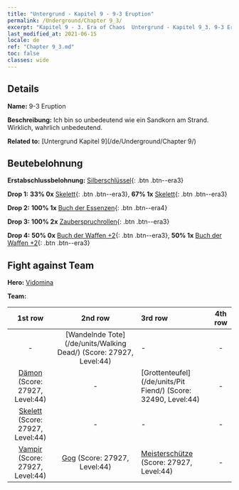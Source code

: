 ```yaml
---
title: "Untergrund - Kapitel 9 - 9-3 Eruption"
permalink: /Underground/Chapter 9_3/
excerpt: "Kapitel 9 - 3. Era of Chaos  Untergrund - Kapitel 9_3. 9-3 Eruption"
last_modified_at: 2021-06-15
locale: de
ref: "Chapter 9_3.md"
toc: false
classes: wide
---
```


## Details

 **Name:** 9-3 Eruption

 **Beschreibung:** Ich bin so unbedeutend wie ein Sandkorn am Strand. Wirklich, wahrlich unbedeutend.

 **Related to:** [Untergrund Kapitel 9](/de/Underground/Chapter 9/)

## Beutebelohnung

 **Erstabschlussbelohnung:** [Silberschlüssel](/ItemsDE/con_693/){: .btn .btn--era3}

 **Drop 1:** **33% 0x** [Skelett](/ItemsDE/unt_208/){: .btn .btn--era3}, **67% 1x** [Skelett](/ItemsDE/unt_208/){: .btn .btn--era3}

 **Drop 2:** **100% 1x** [Buch der Essenzen](/ItemsDE/mat_39/){: .btn .btn--era4}

 **Drop 3:** **100% 2x** [Zauberspruchrollen](/ItemsDE/con_694/){: .btn .btn--era3}

 **Drop 4:** **50% 0x** [Buch der Waffen +2](/ItemsDE/mat_32/){: .btn .btn--era3}, **50% 1x** [Buch der Waffen +2](/ItemsDE/mat_32/){: .btn .btn--era3}


## Fight against Team
 **Hero:** [Vidomina](/de/heroes/Vidomina/)

 **Team:**


  | 1st row | 2nd row | 3rd row | 4th row |
  |:----:|:----:|:----|:----:|
  | - | [Wandelnde Tote](/de/units/Walking Dead/) (Score: 27927, Level:44)  | - | - |
  | [Dämon](/de/units/Demon/) (Score: 27927, Level:44)  | - | [Grottenteufel](/de/units/Pit Fiend/) (Score: 32490, Level:44)  | - |
  | [Skelett](/de/units/Skeleton/) (Score: 27927, Level:44)  | - | - | - |
  | [Vampir](/de/units/Vampire/) (Score: 27927, Level:44)  | [Gog](/de/units/Gog/) (Score: 27927, Level:44)  | [Meisterschütze](/de/units/Sharpshooter/) (Score: 27927, Level:44)  | - |


